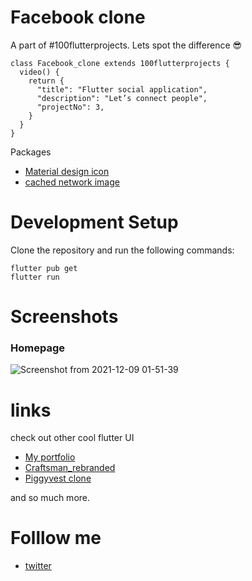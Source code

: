 # Facebook clone
A part of #100flutterprojects. Lets spot the difference 😎
```
class Facebook_clone extends 100flutterprojects {
  video() {
    return {
      "title": "Flutter social application",
      "description": "Let’s connect people",
      "projectNo": 3,
    }
  }
}
```
Packages
- [Material design icon](https://pub.dev/packages/material_design_icons_flutter)
- [cached network image](https://pub.dev/packages/cached_network_image)


# Development Setup
Clone the repository and run the following commands:

```
flutter pub get
flutter run
```
# Screenshots
### Homepage
![Screenshot from 2021-12-09 01-51-39](https://user-images.githubusercontent.com/68930312/145314848-455e2470-5804-4b31-b800-10aa12dc7003.png)



# links 

check out other cool flutter UI
- [My portfolio](https://github.com/Akinsola1/flutter_portfolio)
- [Craftsman_rebranded](https://github.com/Akinsola1/CraftsMan_rebranded/blob/master/README.md)
- [Piggyvest clone](https://github.com/Akinsola1/PiggyVest_clone)

and so much more. 


# Folllow me 

- [twitter](https://twitter.com/AkindoyinFaruq)
